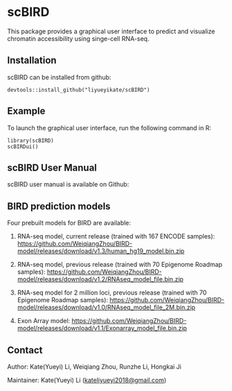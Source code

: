 scBIRD
======

<!-- badges: start -->
<!-- badges: end -->
This package provides a graphical user interface to predict and
visualize chromatin accessibility using singe-cell RNA-seq.

Installation
------------

scBIRD can be installed from github:

    devtools::install_github("liyueyikate/scBIRD")

Example
-------

To launch the graphical user interface, run the following command in R:

    library(scBIRD)
    scBIRDui()

scBIRD User Manual
------------------

scBIRD user manual is available on Github:

BIRD prediction models
----------------------

Four prebuilt models for BIRD are available:

1.  RNA-seq model, current release (trained with 167 ENCODE samples):
    <a href="https://github.com/WeiqiangZhou/BIRD-model/releases/download/v1.3/human_hg19_model.bin.zip" class="uri">https://github.com/WeiqiangZhou/BIRD-model/releases/download/v1.3/human_hg19_model.bin.zip</a>

2.  RNA-seq model, previous release (trained with 70 Epigenome Roadmap
    samples):
    <a href="https://github.com/WeiqiangZhou/BIRD-model/releases/download/v1.2/RNAseq_model_file.bin.zip" class="uri">https://github.com/WeiqiangZhou/BIRD-model/releases/download/v1.2/RNAseq_model_file.bin.zip</a>

3.  RNA-seq model for 2 million loci, previous release (trained with 70
    Epigenome Roadmap samples):
    <a href="https://github.com/WeiqiangZhou/BIRD-model/releases/download/v1.0/RNAseq_model_file_2M.bin.zip" class="uri">https://github.com/WeiqiangZhou/BIRD-model/releases/download/v1.0/RNAseq_model_file_2M.bin.zip</a>

4.  Exon Array model:
    <a href="https://github.com/WeiqiangZhou/BIRD-model/releases/download/v1.1/Exonarray_model_file.bin.zip" class="uri">https://github.com/WeiqiangZhou/BIRD-model/releases/download/v1.1/Exonarray_model_file.bin.zip</a>

Contact
-------

Author: Kate(Yueyi) Li, Weiqiang Zhou, Runzhe Li, Hongkai Ji

Maintainer: Kate(Yueyi) Li
(<a href="mailto:kateliyueyi2018@gmail.com" class="email">kateliyueyi2018@gmail.com</a>)
